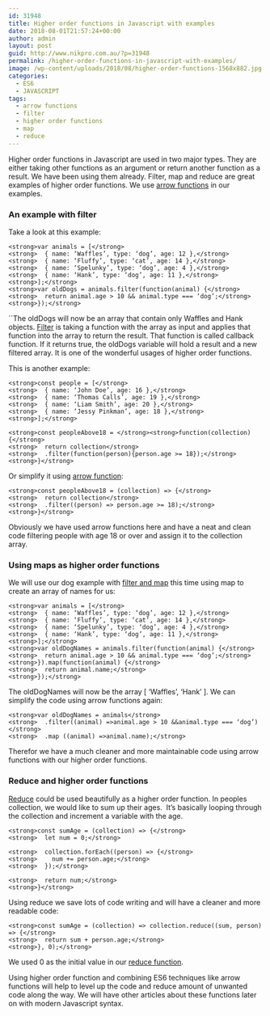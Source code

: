 ```yaml
---
id: 31948
title: Higher order functions in Javascript with examples
date: 2018-08-01T21:57:24+00:00
author: admin
layout: post
guid: http://www.nikpro.com.au/?p=31948
permalink: /higher-order-functions-in-javascript-with-examples/
image: /wp-content/uploads/2018/08/higher-order-functions-1568x882.jpg
categories:
  - ES6
  - JAVASCRIPT
tags:
  - arrow functions
  - filter
  - higher order functions
  - map
  - reduce
---
```

Higher order functions in Javascript are used in two major types. They are either taking other functions as an argument or return another function as a result. We have been using them already. Filter, map and reduce are great examples of higher order functions. We use [arrow functions](http://www.nikpro.com.au/all-you-need-to-know-about-arrow-functions-in-javascript/) in our examples.

### An example with filter

Take a look at this example:

`<strong>var animals = [</strong>`  
`<strong>  { name: ‘Waffles’, type: ‘dog’, age: 12 },</strong>`  
`<strong>  { name: ‘Fluffy’, type: ‘cat’, age: 14 },</strong>`  
`<strong>  { name: ‘Spelunky’, type: ‘dog’, age: 4 },</strong>`  
`<strong>  { name: ‘Hank’, type: ‘dog’, age: 11 },</strong>`  
`<strong>];</strong>`  
`<strong>var oldDogs = animals.filter(function(animal) {</strong>`  
`<strong>  return animal.age > 10 && animal.type === ‘dog’;</strong>`  
`<strong>});</strong>`

``The oldDogs will now be an array that contain only Waffles and Hank objects. [Filter](http://www.nikpro.com.au/practice-with-map-filter-and-sort-methods-in-javascript-the-es6-way/) is taking a function with the array as input and applies that function into the array to return the result. That function is called callback function. If it returns true, the oldDogs variable will hold a result and a new filtered array. It is one of the wonderful usages of higher order functions. 

This is another example:

`<strong>const people = [</strong>`  
`<strong>  { name: ‘John Doe’, age: 16 },</strong>`  
`<strong>  { name: ‘Thomas Calls’, age: 19 },</strong>`  
`<strong>  { name: ‘Liam Smith’, age: 20 },</strong>`  
`<strong>  { name: ‘Jessy Pinkman’, age: 18 },</strong>`  
`<strong>];</strong>`

`<strong>const peopleAbove18 = </strong><strong>function(collection) {</strong>`  
`<strong>  return collection</strong>`  
`<strong>  .filter(function(person){person.age >= 18});</strong>`  
`<strong>}</strong>`

Or simplify it using [arrow function](http://www.nikpro.com.au/all-you-need-to-know-about-arrow-functions-in-javascript/):

`<strong>const peopleAbove18 = (collection) => {</strong>`  
`<strong>  return collection</strong>`  
`<strong>  .filter((person) => person.age >= 18);</strong>`  
`<strong>}</strong>`

Obviously we have used arrow functions here and have a neat and clean code filtering people with age 18 or over and assign it to the collection array.

### Using maps as higher order functions

We will use our dog example with [filter and map](http://www.nikpro.com.au/practice-with-map-filter-and-sort-methods-in-javascript-the-es6-way/) this time using map to create an array of names for us:

`<strong>var animals = [</strong>`  
`<strong>  { name: ‘Waffles’, type: ‘dog’, age: 12 },</strong>`  
`<strong>  { name: ‘Fluffy’, type: ‘cat’, age: 14 },</strong>`  
`<strong>  { name: ‘Spelunky’, type: ‘dog’, age: 4 },</strong>`  
`<strong>  { name: ‘Hank’, type: ‘dog’, age: 11 },</strong>`  
`<strong>];</strong>`  
`<strong>var oldDogNames = animals.filter(function(animal) {</strong>`  
`<strong>  return animal.age > 10 && animal.type === ‘dog’;</strong>`  
`<strong>}).map(function(animal) {</strong>`  
`<strong>  return animal.name;</strong>`  
`<strong>});</strong>`

The oldDogNames will now be the array [ ‘Waffles’, ‘Hank’ ]. We can simplify the code using arrow functions again:

`<strong>var oldDogNames = animals</strong>`  
`<strong>  .filter((animal) =>animal.age > 10 &&animal.type === ‘dog’)</strong>`  
`<strong>  .map ((animal) =>animal.name);</strong>`

Therefor we have a much cleaner and more maintainable code using arrow functions with our higher order functions.

### Reduce and higher order functions

[Reduce](http://www.nikpro.com.au/javascript-es6-reduce-method/) could be used beautifully as a higher order function. In peoples collection, we would like to sum up their ages.  It’s basically looping through the collection and increment a variable with the age.

`<strong>const sumAge = (collection) => {</strong>`  
`<strong>  let num = 0;</strong>`

`<strong>  collection.forEach((person) => {</strong>`  
`<strong>    num += person.age;</strong>`  
`<strong>  });</strong>`

`<strong>  return num;</strong>`  
`<strong>}</strong>`

Using reduce we save lots of code writing and will have a cleaner and more readable code:

`<strong>const sumAge = (collection) => collection.reduce((sum, person) => {</strong>`  
`<strong>  return sum + person.age;</strong>`  
`<strong>}, 0);</strong>`

We used 0 as the initial value in our [reduce function](http://www.nikpro.com.au/javascript-es6-reduce-method/).

Using higher order function and combining ES6 techniques like arrow functions will help to level up the code and reduce amount of unwanted code along the way. We will have other articles about these functions later on with modern Javascript syntax.